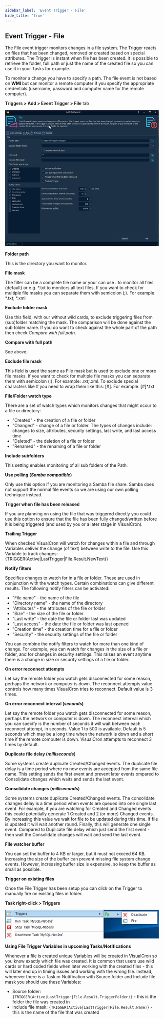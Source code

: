 ```yaml
---
sidebar_label: 'Event Trigger - File'
hide_title: 'true'
---
```


## Event Trigger - File

The File event trigger monitors changes in a file system. The Trigger reacts on files that has been changed, removed or created based on special attributes. The Trigger is instant when file has been created. It is possible to retrieve the folder, full path or just the name of the created file so you can use it in your Tasks for example.
 
To monitor a change you have to specify a path. The file event is not based on **WMI** but can monitor a remote computer if you specify the appropriate credentials (username, password and computer name for the remote computer).
 
**Triggers > Add > Event Trigger > File** tab

![](../../../static/img/clip333444122.png)

**Folder path**

This is the directory you want to monitor.
 
**File mask**

The filter can be a complete file name or your can use *.* to monitor all files (default) or e.g. \*.txt to monitors all text files. If you want to check for multiple file masks you can separate them with semicolon (;). For example: *.txt; *.xml
 
**Exclude folder mask**

Use this field, with our without wild cards, to exclude triggering files from (sub)folder matching the mask. The comparison will be done against the sub folder name. If you do want to check against the whole part of the path then check _Compare with full path_.
 
**Compare with full path**

See above.
 
**Exclude file mask**

This field is used the same as File mask but is used to exclude one or more file masks. If you want to check for multiple file masks you can separate them with semicolon (;). For example: *.txt;*.xml. To exclude special characters like # you need to wrap them like this:
[#]. For example: [#]*.txt
 
**File/Folder watch type**

There are a set of watch types which monitors changes that might occur to a file or directory:
* "Created" - the creation of a file or folder
* "Changed" - change of a file or folder. The types of changes include: changes to size, attributes, security settings, last write, and last access time
* "Deleted" - the deletion of a file or folder
* "Renamed" - the renaming of a file or folder

**Include subfolders**

This setting enables monitoring of all sub folders of the Path.
 
**Use polling (_Samba compatible_)**

Only use this option if you are monitoring a Samba file share. Samba does not support the normal file events so we are using our own polling technique instead.
 
**Trigger when file has been released**

If you are planning on using the file that was triggered directly you could use this option to ensure that the file has been fully changed/written before it is being triggered (and used by you or a later stage in VisualCron).
 
**Trailing Trigger**

When checked VisualCron will watch for changes within a file and through Variables deliver the change (of text) between write to the file. Use this Variable to track changes: {TRIGGER(Active|LastTrigger|File.Result.NewText)}
 
**Notify filters**

Specifies changes to watch for in a file or folder. These are used in conjunction with the watch types. Certain combinations can give different results. The following notify filters can be activated:
* "File name" - the name of the file
* "Directory name" - the name of the directory
* "Attributes" - the attributes of the file or folder
* "Size" - the size of the file or folder
* "Last write" - the date the file or folder last was updated
* "Last access" - the date the file or folder was last opened
* "Creation  time" - the creation time for a file or folder
* "Security" - the security settings of the file or folder
 
You can combine the notify filters to watch for more than one kind of change. For example, you can watch for changes in the size of a file or folder, and for changes in security settings. This raises an event anytime there is a change in size or security settings of a file or folder.
 
**On error reconnect attempts**

Let say the remote folder you watch gets disconnected for some reason, perhaps the network or computer is down. The reconnect attempts value controls how many times VisualCron tries to reconnect. Default value is 3 times.
 
**On error reconnect interval (_seconds_)**

Let say the remote folder you watch gets disconnected for some reason, perhaps the network or computer is down. The reconnect interval which you can specify is the number of seconds it will wait between each reconnect attempt, in seconds. Value 1 to 500 is available. Default is 5 seconds which may be a long time when the network is down and a short time if the remote computer is down. VisualCron attempts to reconnect 3 times by default.
 
**Duplicate file delay (_milliseconds_)**

Some systems create duplicate Created/Changed events. The duplicate file delay is a time period where no new events are accepted from the same file name. This setting sends the first event and prevent later events ompared to Consolidate changes which waits and sends the last event.
 
**Consolidate changes (_milliseconds_)**

Some systems create duplicate Created/Changed events. The consolidate changes delay is a time period when events are queued into one single last event. For example, if you are watching for Created and Changed events this could potentially generate 1 Created and 2 (or more) Changed events. By increasing this value we wait for file to be updated during this time. If file is updated it will wait another round. Finally, this will generate one single event. Compared to Duplicate file delay which just send the first event - then wait the Consolidate changes will wait and send the last event.
 
**File watcher buffer**

You can set the buffer to 4 KB or larger, but it must not exceed 64 KB. Increasing the size of the buffer can prevent missing file system change events. However, increasing buffer size is expensive, so keep the buffer as small as possible.
 
**Trigger on existing files**

Once the File Trigger has been setup you can click on the Trigger to manually fire on existing files in folder.
 
**Task right-click > Triggers**

![](../../../static/img/clip333444078.png)

**Using File Trigger Variables in upcoming Tasks/Notifications**

Whenever a file is created unique Variables will be created in VisualCron so you know exactly which file was created. It is common that users use wild cards or hard coded fields when later working with the created files - this will later end up in timing issues and working with the wrong file. Instead, whenever there is a Task or Notification with Source folder and Include file mask you should use these Variables:
 
* Source folder: ```{TRIGGER(Active|LastTrigger|File.Result.TriggerFolder)}``` - this is the folder the file was created in
* Include file mask: ```{TRIGGER(Active|LastTrigger|File.Result.Name)}``` - this is the name of the file that was created
